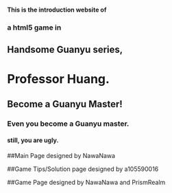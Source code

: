 #### This is the introduction website of
### a html5 game in 
## Handsome Guanyu series,
# Professor Huang.
## Become a Guanyu Master!
### Even you become a Guanyu master.
#### still, you are ugly.

##Main Page
designed by NawaNawa

##Game Tips/Solution page
designed by a105590016

##Game Page
designed by NawaNawa and PrismRealm
